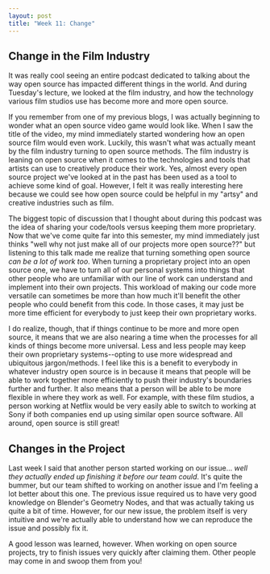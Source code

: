 ```yaml
---
layout: post
title: "Week 11: Change"
---
```


## Change in the Film Industry

It was really cool seeing an entire podcast dedicated to talking about the way open source has impacted different things in the world. And during Tuesday's lecture, we looked at the film industry, and how the technology various film studios use has become more and more open source.

<!--more-->

If you remember from one of my previous blogs, I was actually beginning to wonder what an open source video game would look like. When I saw the title of the video, my mind immediately started wondering how an open source film would even work. Luckily, this wasn't what was actually meant by the film industry turning to open source methods. The film industry is leaning on open source when it comes to the technologies and tools that artists can use to creatively produce their work. Yes, almost every open source project we've looked at in the past has been used as a tool to achieve some kind of goal. However, I felt it was really interesting here because we could see how open source could be helpful in my "artsy" and creative industries such as film. 

The biggest topic of discussion that I thought about during this podcast was the idea of sharing your code/tools versus keeping them more proprietary. Now that we've come quite far into this semester, my mind immediately just thinks "well why not just make all of our projects more open source??" but listening to this talk made me realize that turning something open source *can be a lot of work too*. When turning a proprietary project into an open source one, we have to turn all of our personal systems into things that other people who are unfamiliar with our line of work can understand and implement into their own projects. This workload of making our code more versatile can sometimes be more than how much it'll benefit the other people who could benefit from this code. In those cases, it may just be more time efficient for everybody to just keep their own proprietary works. 

I do realize, though, that if things continue to be more and more open source, it means that we are also nearing a time when the processes for all kinds of things become more universal. Less and less people may keep their own proprietary systems--opting to use more widespread and ubiquitous jargon/methods. I feel like this is a benefit to everybody in whatever industry open source is in because it means that people will be able to work together more efficiently to push their industry's boundaries further and further. It also means that a person will be able to be more flexible in where they work as well. For example, with these film studios, a person working at Netflix would be very easily able to switch to working at Sony if both companies end up using similar open source software. All around, open source is still great!

## Changes in the Project

Last week I said that another person started working on our issue... *well they actually ended up finishing it before our team could*. It's quite the bummer, but our team shifted to working on another issue and I'm feeling a lot better about this one. The previous issue required us to have very good knowledge on Blender's Geometry Nodes, and that was actually taking us quite a bit of time. However, for our new issue, the problem itself is very intuitive and we're actually able to understand how we can reproduce the issue and possibly fix it. 

A good lesson was learned, however. When working on open source projects, try to finish issues very quickly after claiming them. Other people may come in and swoop them from you!


